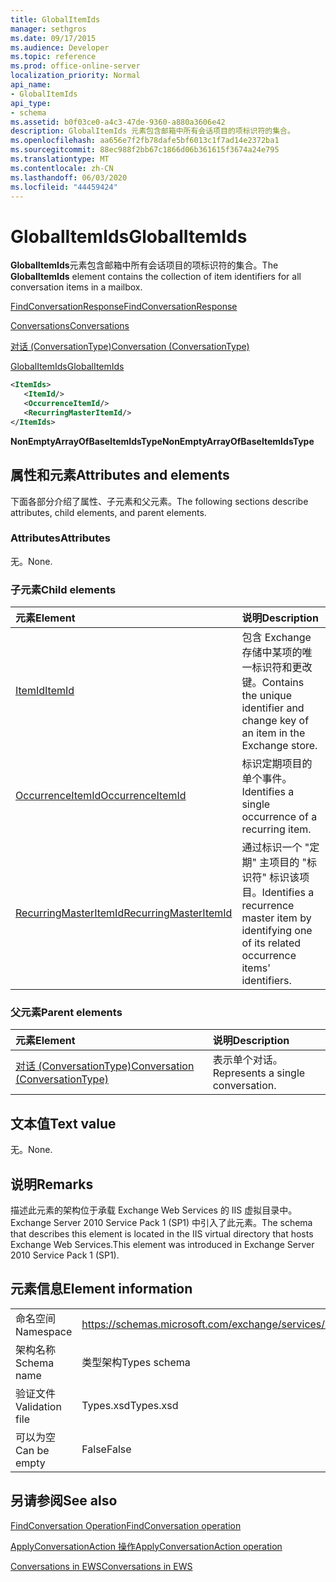```yaml
---
title: GlobalItemIds
manager: sethgros
ms.date: 09/17/2015
ms.audience: Developer
ms.topic: reference
ms.prod: office-online-server
localization_priority: Normal
api_name:
- GlobalItemIds
api_type:
- schema
ms.assetid: b0f03ce0-a4c3-47de-9360-a880a3606e42
description: GlobalItemIds 元素包含邮箱中所有会话项目的项标识符的集合。
ms.openlocfilehash: aa656e7f2fb78dafe5bf6013c1f7ad14e2372ba1
ms.sourcegitcommit: 88ec988f2bb67c1866d06b361615f3674a24e795
ms.translationtype: MT
ms.contentlocale: zh-CN
ms.lasthandoff: 06/03/2020
ms.locfileid: "44459424"
---
```

# <a name="globalitemids"></a><span data-ttu-id="c2734-103">GlobalItemIds</span><span class="sxs-lookup"><span data-stu-id="c2734-103">GlobalItemIds</span></span>

<span data-ttu-id="c2734-104">**GlobalItemIds**元素包含邮箱中所有会话项目的项标识符的集合。</span><span class="sxs-lookup"><span data-stu-id="c2734-104">The **GlobalItemIds** element contains the collection of item identifiers for all conversation items in a mailbox.</span></span> 
  
[<span data-ttu-id="c2734-105">FindConversationResponse</span><span class="sxs-lookup"><span data-stu-id="c2734-105">FindConversationResponse</span></span>](findconversationresponse.md)
  
[<span data-ttu-id="c2734-106">Conversations</span><span class="sxs-lookup"><span data-stu-id="c2734-106">Conversations</span></span>](conversations-ex15websvcsotherref.md)
  
[<span data-ttu-id="c2734-107">对话 (ConversationType)</span><span class="sxs-lookup"><span data-stu-id="c2734-107">Conversation (ConversationType)</span></span>](conversation-conversationtype.md)
  
[<span data-ttu-id="c2734-108">GlobalItemIds</span><span class="sxs-lookup"><span data-stu-id="c2734-108">GlobalItemIds</span></span>](globalitemids.md)
  
```XML
<ItemIds>
   <ItemId/>
   <OccurrenceItemId/>
   <RecurringMasterItemId/>
</ItemIds>
```

 <span data-ttu-id="c2734-109">**NonEmptyArrayOfBaseItemIdsType**</span><span class="sxs-lookup"><span data-stu-id="c2734-109">**NonEmptyArrayOfBaseItemIdsType**</span></span>
## <a name="attributes-and-elements"></a><span data-ttu-id="c2734-110">属性和元素</span><span class="sxs-lookup"><span data-stu-id="c2734-110">Attributes and elements</span></span>

<span data-ttu-id="c2734-111">下面各部分介绍了属性、子元素和父元素。</span><span class="sxs-lookup"><span data-stu-id="c2734-111">The following sections describe attributes, child elements, and parent elements.</span></span>
  
### <a name="attributes"></a><span data-ttu-id="c2734-112">Attributes</span><span class="sxs-lookup"><span data-stu-id="c2734-112">Attributes</span></span>

<span data-ttu-id="c2734-113">无。</span><span class="sxs-lookup"><span data-stu-id="c2734-113">None.</span></span>
  
### <a name="child-elements"></a><span data-ttu-id="c2734-114">子元素</span><span class="sxs-lookup"><span data-stu-id="c2734-114">Child elements</span></span>

|<span data-ttu-id="c2734-115">**元素**</span><span class="sxs-lookup"><span data-stu-id="c2734-115">**Element**</span></span>|<span data-ttu-id="c2734-116">**说明**</span><span class="sxs-lookup"><span data-stu-id="c2734-116">**Description**</span></span>|
|:-----|:-----|
|[<span data-ttu-id="c2734-117">ItemId</span><span class="sxs-lookup"><span data-stu-id="c2734-117">ItemId</span></span>](itemid.md) <br/> |<span data-ttu-id="c2734-118">包含 Exchange 存储中某项的唯一标识符和更改键。</span><span class="sxs-lookup"><span data-stu-id="c2734-118">Contains the unique identifier and change key of an item in the Exchange store.</span></span>  <br/> |
|[<span data-ttu-id="c2734-119">OccurrenceItemId</span><span class="sxs-lookup"><span data-stu-id="c2734-119">OccurrenceItemId</span></span>](occurrenceitemid.md) <br/> |<span data-ttu-id="c2734-120">标识定期项目的单个事件。</span><span class="sxs-lookup"><span data-stu-id="c2734-120">Identifies a single occurrence of a recurring item.</span></span>  <br/> |
|[<span data-ttu-id="c2734-121">RecurringMasterItemId</span><span class="sxs-lookup"><span data-stu-id="c2734-121">RecurringMasterItemId</span></span>](recurringmasteritemid.md) <br/> |<span data-ttu-id="c2734-122">通过标识一个 "定期" 主项目的 "标识符" 标识该项目。</span><span class="sxs-lookup"><span data-stu-id="c2734-122">Identifies a recurrence master item by identifying one of its related occurrence items' identifiers.</span></span>  <br/> |
   
### <a name="parent-elements"></a><span data-ttu-id="c2734-123">父元素</span><span class="sxs-lookup"><span data-stu-id="c2734-123">Parent elements</span></span>

|<span data-ttu-id="c2734-124">**元素**</span><span class="sxs-lookup"><span data-stu-id="c2734-124">**Element**</span></span>|<span data-ttu-id="c2734-125">**说明**</span><span class="sxs-lookup"><span data-stu-id="c2734-125">**Description**</span></span>|
|:-----|:-----|
|[<span data-ttu-id="c2734-126">对话 (ConversationType)</span><span class="sxs-lookup"><span data-stu-id="c2734-126">Conversation (ConversationType)</span></span>](conversation-conversationtype.md) <br/> |<span data-ttu-id="c2734-127">表示单个对话。</span><span class="sxs-lookup"><span data-stu-id="c2734-127">Represents a single conversation.</span></span>  <br/> |
   
## <a name="text-value"></a><span data-ttu-id="c2734-128">文本值</span><span class="sxs-lookup"><span data-stu-id="c2734-128">Text value</span></span>

<span data-ttu-id="c2734-129">无。</span><span class="sxs-lookup"><span data-stu-id="c2734-129">None.</span></span>
  
## <a name="remarks"></a><span data-ttu-id="c2734-130">说明</span><span class="sxs-lookup"><span data-stu-id="c2734-130">Remarks</span></span>

<span data-ttu-id="c2734-131">描述此元素的架构位于承载 Exchange Web Services 的 IIS 虚拟目录中。Exchange Server 2010 Service Pack 1 (SP1) 中引入了此元素。</span><span class="sxs-lookup"><span data-stu-id="c2734-131">The schema that describes this element is located in the IIS virtual directory that hosts Exchange Web Services.This element was introduced in Exchange Server 2010 Service Pack 1 (SP1).</span></span>
  
## <a name="element-information"></a><span data-ttu-id="c2734-132">元素信息</span><span class="sxs-lookup"><span data-stu-id="c2734-132">Element information</span></span>

|||
|:-----|:-----|
|<span data-ttu-id="c2734-133">命名空间</span><span class="sxs-lookup"><span data-stu-id="c2734-133">Namespace</span></span>  <br/> |https://schemas.microsoft.com/exchange/services/2006/types  <br/> |
|<span data-ttu-id="c2734-134">架构名称</span><span class="sxs-lookup"><span data-stu-id="c2734-134">Schema name</span></span>  <br/> |<span data-ttu-id="c2734-135">类型架构</span><span class="sxs-lookup"><span data-stu-id="c2734-135">Types schema</span></span>  <br/> |
|<span data-ttu-id="c2734-136">验证文件</span><span class="sxs-lookup"><span data-stu-id="c2734-136">Validation file</span></span>  <br/> |<span data-ttu-id="c2734-137">Types.xsd</span><span class="sxs-lookup"><span data-stu-id="c2734-137">Types.xsd</span></span>  <br/> |
|<span data-ttu-id="c2734-138">可以为空</span><span class="sxs-lookup"><span data-stu-id="c2734-138">Can be empty</span></span>  <br/> |<span data-ttu-id="c2734-139">False</span><span class="sxs-lookup"><span data-stu-id="c2734-139">False</span></span>  <br/> |
   
## <a name="see-also"></a><span data-ttu-id="c2734-140">另请参阅</span><span class="sxs-lookup"><span data-stu-id="c2734-140">See also</span></span>



[<span data-ttu-id="c2734-141">FindConversation Operation</span><span class="sxs-lookup"><span data-stu-id="c2734-141">FindConversation operation</span></span>](findconversation-operation.md)
  
[<span data-ttu-id="c2734-142">ApplyConversationAction 操作</span><span class="sxs-lookup"><span data-stu-id="c2734-142">ApplyConversationAction operation</span></span>](applyconversationaction-operation.md)


[<span data-ttu-id="c2734-143">Conversations in EWS</span><span class="sxs-lookup"><span data-stu-id="c2734-143">Conversations in EWS</span></span>](https://msdn.microsoft.com/library/91e64629-db6c-4c94-9dcb-d386232e8467%28Office.15%29.aspx)

